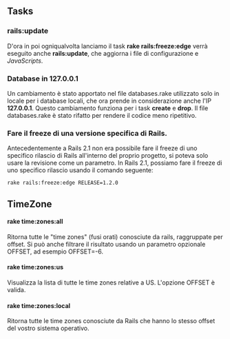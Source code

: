 ## Tasks

### rails:update

D'ora in poi ogniqualvolta lanciamo il task **rake rails:freeze:edge** verrà eseguito anche **rails:update**,
che aggiorna i file di configurazione e *JavaScripts*.

### Database in 127.0.0.1

Un cambiamento è stato apportato nel file databases.rake utilizzato solo in locale per i database locali, che ora prende in considerazione anche l'IP **127.0.0.1**. Questo cambiamento funziona per i task **create** e **drop**. Il file databases.rake è stato rifatto per rendere il codice meno ripetitivo. 


### Fare il freeze di una versione specifica di Rails.

Antecedentemente a Rails 2.1 non era possibile fare il freeze di uno specifico rilascio di Rails all'interno del proprio progetto, si poteva solo usare la revisione come un parametro. In Rails 2.1, possiamo fare il freeze di uno specifico rilascio usando il comando seguente: 

	rake rails:freeze:edge RELEASE=1.2.0

## TimeZone

#### rake time:zones:all

Ritorna tutte le "time zones" (fusi orati) conosciute da rails, raggruppate per offset. Si può anche filtrare il risultato usando un parametro opzionale OFFSET, ad esempio OFFSET=-6.

#### rake time:zones:us

Visualizza la lista di tutte le time zones relative a US. L'opzione OFFSET è valida.

#### rake time:zones:local

Ritorna tutte le time zones conosciute da Rails che hanno lo stesso offset del vostro sistema operativo.
